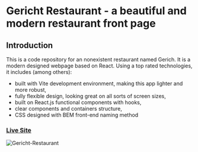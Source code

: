 # Gericht Restaurant - a beautiful and modern restaurant front page

## Introduction
This is a code repository for an nonexistent restaurant named Gerich. 
It is a modern designed webpage based on React. Using a top rated technologies, it includes (among others): 
- built with Vite development environment, making this app lighter and more robust,
- fully flexible design, looking great on all sorts of screen sizes,
- built on React.js functional components with hooks, 
- clear components and containers structure,
- CSS designed with BEM front-end naming method



### [Live Site](https://gericht-restaurant.maciejpastuszak.pl/)

![Gericht-Restaurant](https://i.ibb.co/CJDYtMQ/gericht-restaurant.png)
